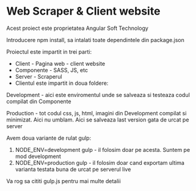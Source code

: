 # Web Scraper & Client website

Acest proiect este proprietatea Angular Soft Technology

Introducere
npm install, sa intalati toate dependintele din package.json

Proiectul este impartit in trei parti:

- Client - Pagina web - client website
- Componente - SASS, JS, etc
- Server - Scraperul
- Clientul este impartit in doua foldere:

Development - aici este enviromentul unde se salveaza si testeaza codul compilat din Componente

Production - tot codul css, js, html, imagini din Development compilat si minimizat. Aici nu umblam. Aici se salveaza last version gata de urcat pe server

Avem doua variante de rulat gulp:

1. NODE_ENV=development gulp - il folosim doar pe acesta. Suntem pe mod development
2. NODE_ENV=production gulp - il folosim doar cand exportam ultima varianta testata buna de urcat pe serverul live

Va rog sa cititi gulp.js pentru mai multe detalii
